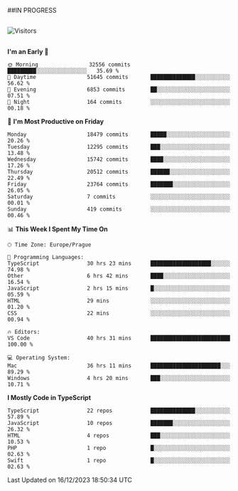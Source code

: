 ##IN PROGRESS
##
![Visitors](https://komarev.com/ghpvc/?username=petrbui&style=for-the-badge&label=Visitors+👀)



##
<!--
[![My GitHub stats](https://github-readme-stats.vercel.app/api?username=petrbui&theme=github_dark)](https://github.com/anuraghazra/github-readme-stats)

[![My wakatime stats](https://github-readme-stats.vercel.app/api/wakatime?username=petrbui&theme=github_dark)](https://github.com/anuraghazra/github-readme-stats)
-->
<!--START_SECTION:waka-->
**I'm an Early 🐤** 

```text
🌞 Morning                32556 commits       █████████░░░░░░░░░░░░░░░░   35.69 % 
🌆 Daytime                51645 commits       ██████████████░░░░░░░░░░░   56.62 % 
🌃 Evening                6853 commits        ██░░░░░░░░░░░░░░░░░░░░░░░   07.51 % 
🌙 Night                  164 commits         ░░░░░░░░░░░░░░░░░░░░░░░░░   00.18 % 
```
📅 **I'm Most Productive on Friday** 

```text
Monday                   18479 commits       █████░░░░░░░░░░░░░░░░░░░░   20.26 % 
Tuesday                  12295 commits       ███░░░░░░░░░░░░░░░░░░░░░░   13.48 % 
Wednesday                15742 commits       ████░░░░░░░░░░░░░░░░░░░░░   17.26 % 
Thursday                 20512 commits       ██████░░░░░░░░░░░░░░░░░░░   22.49 % 
Friday                   23764 commits       ███████░░░░░░░░░░░░░░░░░░   26.05 % 
Saturday                 7 commits           ░░░░░░░░░░░░░░░░░░░░░░░░░   00.01 % 
Sunday                   419 commits         ░░░░░░░░░░░░░░░░░░░░░░░░░   00.46 % 
```


📊 **This Week I Spent My Time On** 

```text
🕑︎ Time Zone: Europe/Prague

💬 Programming Languages: 
TypeScript               30 hrs 23 mins      ███████████████████░░░░░░   74.98 % 
Other                    6 hrs 42 mins       ████░░░░░░░░░░░░░░░░░░░░░   16.54 % 
JavaScript               2 hrs 15 mins       █░░░░░░░░░░░░░░░░░░░░░░░░   05.59 % 
HTML                     29 mins             ░░░░░░░░░░░░░░░░░░░░░░░░░   01.20 % 
CSS                      22 mins             ░░░░░░░░░░░░░░░░░░░░░░░░░   00.94 % 

🔥 Editors: 
VS Code                  40 hrs 31 mins      █████████████████████████   100.00 % 

💻 Operating System: 
Mac                      36 hrs 11 mins      ██████████████████████░░░   89.29 % 
Windows                  4 hrs 20 mins       ███░░░░░░░░░░░░░░░░░░░░░░   10.71 % 
```

**I Mostly Code in TypeScript** 

```text
TypeScript               22 repos            ██████████████░░░░░░░░░░░   57.89 % 
JavaScript               10 repos            ███████░░░░░░░░░░░░░░░░░░   26.32 % 
HTML                     4 repos             ███░░░░░░░░░░░░░░░░░░░░░░   10.53 % 
PHP                      1 repo              █░░░░░░░░░░░░░░░░░░░░░░░░   02.63 % 
Swift                    1 repo              █░░░░░░░░░░░░░░░░░░░░░░░░   02.63 % 
```




 Last Updated on 16/12/2023 18:50:34 UTC
<!--END_SECTION:waka-->
